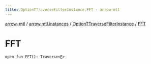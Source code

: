 ```yaml
---
title: OptionTTraverseFilterInstance.FFT - arrow-mtl
---
```


[arrow-mtl](../../index.html) / [arrow.mtl.instances](../index.html) / [OptionTTraverseFilterInstance](index.html) / [FFT](./-f-f-t.html)

# FFT

`open fun FFT(): Traverse<`[`F`](index.html#F)`>`